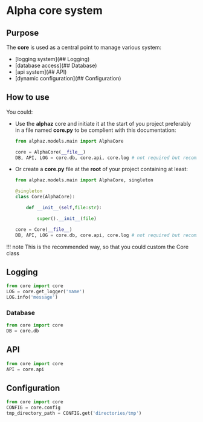 # Alpha core system 

## Purpose

The **core** is used as a central point to manage various system:

- [logging system](## Logging)
- [database access](## Database)
- [api system](## API)
- [dynamic configuration](## Configuration)

## How to use

You could:

- Use the **alphaz** core and initiate it at the start of you project preferably in a file named **core.py** to be complient with this documentation:

    ```python
    from alphaz.models.main import AlphaCore

    core = AlphaCore(__file__)
    DB, API, LOG = core.db, core.api, core.log # not required but recommanded
    ```

- Or create a **core.py** file at the **root** of your project containing at least:

    ```python
    from alphaz.models.main import AlphaCore, singleton

    @singleton
    class Core(AlphaCore):

        def __init__(self,file:str):

            super().__init__(file)

    core = Core(__file__)
    DB, API, LOG = core.db, core.api, core.log # not required but recommanded
    ```

!!! note
    This is the recommended way, so that you could custom the Core class

## Logging


```python
from core import core
LOG = core.get_logger('name')
LOG.info('message')
```

### Database

```python
from core import core
DB = core.db
```


## API

```python
from core import core
API = core.api
```

## Configuration

```python
from core import core
CONFIG = core.config
tmp_directory_path = CONFIG.get('directories/tmp')
```